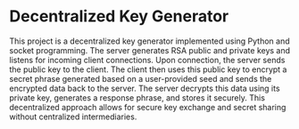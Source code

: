# Decentralized Key Generator
 This project is a decentralized key generator implemented using Python and socket programming. The server generates RSA public and private keys and listens for incoming client connections. Upon connection, the server sends the public key to the client. The client then uses this public key to encrypt a secret phrase generated based on a user-provided seed and sends the encrypted data back to the server. The server decrypts this data using its private key, generates a response phrase, and stores it securely. This decentralized approach allows for secure key exchange and secret sharing without centralized intermediaries.
